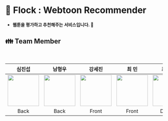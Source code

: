 # :green_book: Flock : Webtoon Recommender  
- __웹툰을 평가하고 추천해주는 서비스입니다. :green_book:__

## :family: Team Member
<br />

|심진섭|남형우|강세진|최 민|최정윤|
|:-:|:-:|:-:|:-:|:-:|
|<img src="https://user-images.githubusercontent.com/71700079/183434526-d6ff6eb5-512a-41b9-9965-c53f2dd2c31b.png" width="100" height="100">|<img src="https://user-images.githubusercontent.com/71700079/183433257-20338d29-4767-4225-a1ba-ed68fc17b4f9.png" width="100" height="100">|<img src="https://user-images.githubusercontent.com/71700079/183435416-f635e5fa-01a6-4f04-abcc-ac76705bd967.jpg" width="100" height="100">|<img src="https://user-images.githubusercontent.com/71700079/182399634-fdbdd0db-6af9-4131-97b9-64604a509df4.jpg" width="100" height="100">|<img src="https://user-images.githubusercontent.com/71700079/183431565-1ded34d6-4677-4542-968c-cb82119ee53a.jpg" width="100" height="100">|
|Back|Back|Front|Front|Design|
